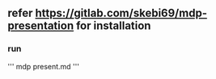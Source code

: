## refer https://gitlab.com/skebi69/mdp-presentation for installation

### run
'''
mdp present.md
'''